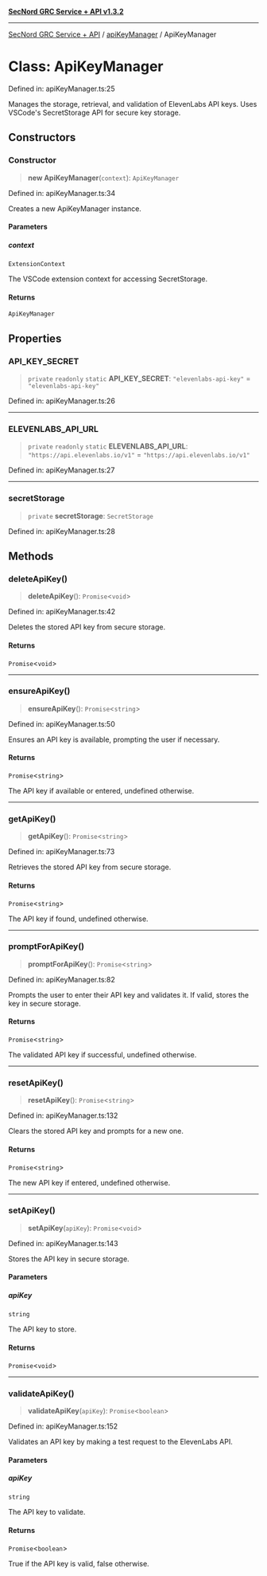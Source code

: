 [**SecNord GRC Service + API v1.3.2**](../../README.md)

***

[SecNord GRC Service + API](../../README.md) / [apiKeyManager](../README.md) / ApiKeyManager

# Class: ApiKeyManager

Defined in: apiKeyManager.ts:25

Manages the storage, retrieval, and validation of ElevenLabs API keys.
Uses VSCode's SecretStorage API for secure key storage.

## Constructors

### Constructor

> **new ApiKeyManager**(`context`): `ApiKeyManager`

Defined in: apiKeyManager.ts:34

Creates a new ApiKeyManager instance.

#### Parameters

##### context

`ExtensionContext`

The VSCode extension context for accessing SecretStorage.

#### Returns

`ApiKeyManager`

## Properties

### API\_KEY\_SECRET

> `private` `readonly` `static` **API\_KEY\_SECRET**: `"elevenlabs-api-key"` = `"elevenlabs-api-key"`

Defined in: apiKeyManager.ts:26

***

### ELEVENLABS\_API\_URL

> `private` `readonly` `static` **ELEVENLABS\_API\_URL**: `"https://api.elevenlabs.io/v1"` = `"https://api.elevenlabs.io/v1"`

Defined in: apiKeyManager.ts:27

***

### secretStorage

> `private` **secretStorage**: `SecretStorage`

Defined in: apiKeyManager.ts:28

## Methods

### deleteApiKey()

> **deleteApiKey**(): `Promise`\<`void`\>

Defined in: apiKeyManager.ts:42

Deletes the stored API key from secure storage.

#### Returns

`Promise`\<`void`\>

***

### ensureApiKey()

> **ensureApiKey**(): `Promise`\<`string`\>

Defined in: apiKeyManager.ts:50

Ensures an API key is available, prompting the user if necessary.

#### Returns

`Promise`\<`string`\>

The API key if available or entered, undefined otherwise.

***

### getApiKey()

> **getApiKey**(): `Promise`\<`string`\>

Defined in: apiKeyManager.ts:73

Retrieves the stored API key from secure storage.

#### Returns

`Promise`\<`string`\>

The API key if found, undefined otherwise.

***

### promptForApiKey()

> **promptForApiKey**(): `Promise`\<`string`\>

Defined in: apiKeyManager.ts:82

Prompts the user to enter their API key and validates it.
If valid, stores the key in secure storage.

#### Returns

`Promise`\<`string`\>

The validated API key if successful, undefined otherwise.

***

### resetApiKey()

> **resetApiKey**(): `Promise`\<`string`\>

Defined in: apiKeyManager.ts:132

Clears the stored API key and prompts for a new one.

#### Returns

`Promise`\<`string`\>

The new API key if entered, undefined otherwise.

***

### setApiKey()

> **setApiKey**(`apiKey`): `Promise`\<`void`\>

Defined in: apiKeyManager.ts:143

Stores the API key in secure storage.

#### Parameters

##### apiKey

`string`

The API key to store.

#### Returns

`Promise`\<`void`\>

***

### validateApiKey()

> **validateApiKey**(`apiKey`): `Promise`\<`boolean`\>

Defined in: apiKeyManager.ts:152

Validates an API key by making a test request to the ElevenLabs API.

#### Parameters

##### apiKey

`string`

The API key to validate.

#### Returns

`Promise`\<`boolean`\>

True if the API key is valid, false otherwise.
